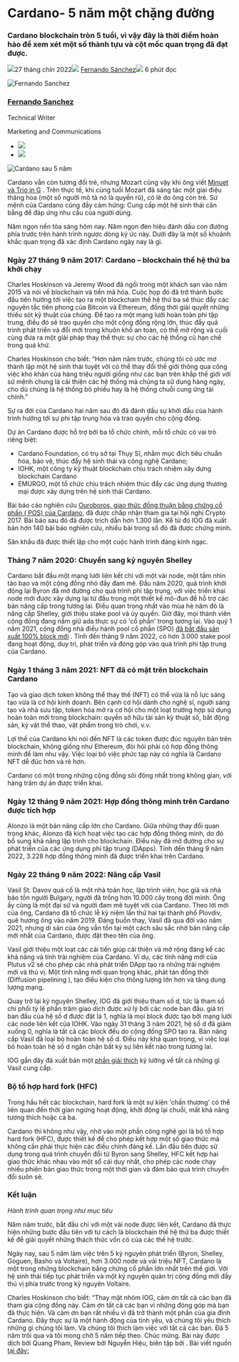 # Cardano- 5 năm một chặng đường

### **Cardano blockchain tròn 5 tuổi, vì vậy đây là thời điểm hoàn hảo để xem xét một số thành tựu và cột mốc quan trọng đã đạt được.**

![](img/2022-09-27-cardano-5-years-on.002.png)27 tháng chín 2022![](img/2022-09-27-cardano-5-years-on.002.png) [Fernando Sánchez](/en/blog/authors/fernando-sanchez/page-1/)![](img/2022-09-27-cardano-5-years-on.003.png) 6 phút đọc

![Fernando Sanchez](img/2022-09-27-cardano-5-years-on.004.png)[](/en/blog/authors/fernando-sanchez/page-1/)

### [**Fernando Sanchez**](/en/blog/authors/fernando-sanchez/page-1/)

Technical Writer

Marketing and Communications

- ![](img/2022-09-27-cardano-5-years-on.005.png)[](mailto:fernando.sanchez@iohk.io "Email")
- ![](img/2022-09-27-cardano-5-years-on.006.png)[](https://www.linkedin.com/in/linkedinsanchezf/ "LinkedIn")

![Cardano sau 5 năm](img/2022-09-27-cardano-5-years-on.007.png)

Cardano vẫn còn tương đối trẻ, nhưng Mozart cũng vậy khi ông viết [Minuet và Trio in G](https://www.youtube.com/watch?v=FejHZUyj_Lw) . Trên thực tế, khi cùng tuổi Mozart đã sáng tác một giai điệu thăng hoa (một số người mô tả nó là quyến rũ), có lẽ do ông còn trẻ. Sứ mệnh của Cardano cũng đầy cảm hứng: Cung cấp một hệ sinh thái cân bằng để đáp ứng nhu cầu của người dùng.

Năm ngọn nến tỏa sáng hôm nay. Năm ngọn đèn hiệu đánh dấu con đường phía trước trên hành trình ngược dòng ký ức này. Dưới đây là một số khoảnh khắc quan trọng đã xác định Cardano ngày nay là gì.

### **Ngày 27 tháng 9 năm 2017: Cardano – blockchain thế hệ thứ ba khởi chạy**

Charles Hoskinson và Jeremy Wood đã ngồi trong một khách sạn vào năm 2015 và nói về blockchain và tiền mã hóa. Cuộc họp đó đã trở thành bước đầu tiên hướng tới việc tạo ra một blockchain thế hệ thứ ba sẽ thúc đẩy các nguyên tắc tiên phong của Bitcoin và Ethereum, đồng thời giải quyết những thiếu sót kỹ thuật của chúng. Để tạo ra một mạng lưới hoàn toàn phi tập trung, điều đó sẽ trao quyền cho một cộng đồng rộng lớn, thúc đẩy quá trình phát triển và đổi mới trong khuôn khổ an toàn, có thể mở rộng và cuối cùng đưa ra một giải pháp thay thế thực sự cho các hệ thống cũ hạn chế trong quá khứ.

Charles Hoskinson cho biết: “Hơn năm năm trước, chúng tôi có ước mơ thành lập một hệ sinh thái tuyệt vời có thể thay đổi thế giới thông qua công việc khó khăn của hàng triệu người giống như các bạn trên khắp thế giới với sứ mệnh chung là cải thiện các hệ thống mà chúng ta sử dụng hàng ngày, cho dù chúng là hệ thống bỏ phiếu hay là hệ thống chuỗi cung ứng tài chính.”

Sự ra đời của Cardano hai năm sau đó đã đánh dấu sự khởi đầu của hành trình hướng tới sự phi tập trung hóa và trao quyền cho cộng đồng.

Dự án Cardano được hỗ trợ bởi ba tổ chức chính, mỗi tổ chức có vai trò riêng biệt:

- Cardano Foundation, có trụ sở tại Thụy Sĩ, nhằm mục đích tiêu chuẩn hóa, bảo vệ, thúc đẩy hệ sinh thái và công nghệ Cardano;
- IOHK, một công ty kỹ thuật blockchain chịu trách nhiệm xây dựng blockchain Cardano
- EMURGO, một tổ chức chịu trách nhiệm thúc đẩy các ứng dụng thương mại được xây dựng trên hệ sinh thái Cardano.

Bài báo cáo nghiên cứu [Ouroboros, giao thức đồng thuận bằng chứng cổ phần ( POS) của Cardano](https://link.springer.com/chapter/10.1007/978-3-319-63688-7_12), đã được chấp nhận tham gia tại hội nghị Crypto 2017. Bài báo sau đó đã được trích dẫn hơn 1.300 lần. Kể từ đó IOG đã xuất bản hơn 140 bài báo nghiên cứu, nhiều bài trong số đó đã được chứng minh.

Sân khấu đã được thiết lập cho một cuộc hành trình đáng kinh ngạc.

### **Tháng 7 năm 2020: Chuyển sang kỷ nguyên Shelley**

Cardano bắt đầu một mạng lưới liên kết chỉ với một vài node, một tầm nhìn táo bạo và một cộng đồng nhỏ đầy đam mê. Đầu năm 2020, quá trình khởi động lại Byron đã mở đường cho quá trình phi tập trung, với việc triển khai node mới được xây dựng lại từ đầu trong một thiết kế mô-đun để hỗ trợ các bản nâng cấp trong tương lai. Điều quan trọng nhất vào mùa hè năm đó là nâng cấp Shelley, giới thiệu stake pool và ủy quyền. Giờ đây, mọi thành viên cộng đồng đang nắm giữ ada thực sự có 'cổ phần' trong tương lai. Vào quý 1 năm 2021, cộng đồng nhà điều hành pool cổ phần (SPO) [đã bắt đầu sản xuất 100% block mới](https://iohk.io/en/blog/posts/2021/03/31/decentralization-to-d-0-day-and-beyond/) . Tính đến tháng 9 năm 2022, có hơn 3.000 stake pool đang hoạt động, duy trì, phát triển và đóng góp vào quá trình phi tập trung của Cardano.

### **Ngày 1 tháng 3 năm 2021: NFT đã có mặt trên blockchain Cardano**

Tạo và giao dịch token không thể thay thế (NFT) có thể vừa là nỗ lực sáng tạo vừa là cơ hội kinh doanh. Bên cạnh cơ hội dành cho nghệ sĩ, người sáng tạo và nhà sưu tập, token hóa mở ra cơ hội cho một loạt trường hợp sử dụng hoàn toàn mới trong blockchain: quyền sở hữu tài sản kỹ thuật số, bất động sản, kỷ vật thể thao, vật phẩm trong trò chơi, v.v.

Lợi thế của Cardano khi nói đến NFT là các token được đúc nguyên bản trên blockchain, không giống như Ethereum, đòi hỏi phải có hợp đồng thông minh để làm như vậy. Việc loại bỏ việc phức tạp này có nghĩa là Cardano NFT dễ đúc hơn và rẻ hơn.

Cardano có một trong những cộng đồng sôi động nhất trong không gian, với hàng trăm dự án được triển khai.

### **Ngày 12 tháng 9 năm 2021: Hợp đồng thông minh trên Cardano được tích hợp**

Alonzo là một bản nâng cấp lớn cho Cardano. Giữa những thay đổi quan trọng khác, Alonzo đã kích hoạt việc tạo các hợp đồng thông minh, do đó bổ sung khả năng lập trình cho blockchain. Điều này đã mở đường cho sự phát triển của các ứng dụng phi tập trung (DApps). Tính đến tháng 9 năm 2022, 3.228 hợp đồng thông minh đã được triển khai trên Cardano.

### **Ngày 22 tháng 9 năm 2022: Nâng cấp Vasil**

Vasil St. Davov quá cố là một nhà toán học, lập trình viên, học giả và nhà bảo tồn người Bulgary, người đã trồng hơn 10.000 cây trong đời mình. Ông ấy cũng là một đại sứ và người đam mê tuyệt vời của Cardano. Theo lời mời của ông, Cardano đã tổ chức lễ kỷ niệm lần thứ hai tại thành phố Plovdiv, quê hương ông vào năm 2019. Đáng buồn thay, Vasil đã qua đời vào năm 2021, nhưng di sản của ông vẫn tồn tại một cách sâu sắc nhờ bản nâng cấp mới nhất của Cardano, được đặt theo tên của ông.

Vasil giới thiệu một loạt các cải tiến giúp cải thiện và mở rộng đáng kể các khả năng và tính trải nghiệm của Cardano. Ví dụ, các tính năng mới của Plutus v2 sẽ cho phép các nhà phát triển DApp tạo ra những trải nghiệm mới và thú vị. Một tính năng mới quan trọng khác, phát tán đồng thời (Diffusion pipelining ), tạo điều kiện cho thông lượng lớn hơn và tăng dung lượng mạng.

Quay trở lại kỷ nguyên Shelley, IOG đã giới thiệu tham số d, tức là tham số chi phối tỷ lệ phần trăm giao dịch được xử lý bởi các node ban đầu. giá trị ban đầu của hệ số d được đặt là 1, nghĩa là mọi block được tạo bởi mạng lưới các node liên kết của IOHK. Vào ngày 31 tháng 3 năm 2021, hệ số d đã giảm xuống 0, nghĩa là tất cả các block đều do cộng đồng SPO tạo ra. Bản nâng cấp Vasil đã loại bỏ hoàn toàn hệ số d. Điều này khá quan trọng, vì việc loại bỏ hoàn toàn hệ số d ngăn chặn bất kỳ sự liên kết nào trong tương lai.

IOG gần đây đã xuất bản một [phần giải thích](https://iohk.io/en/blog/posts/2022/09/16/vasil-what-to-expect/) kỹ lưỡng về tất cả những gì Vasil cung cấp.

### **Bộ tổ hợp hard fork (HFC)**

Trong hầu hết các blockchain, hard fork là một sự kiện 'chấn thương' có thể liên quan đến thời gian ngừng hoạt động, khởi động lại chuỗi, mất khả năng tương thích hoặc cả ba.

Cardano thì không như vậy, nhờ vào một phần công nghệ gọi là bộ tổ hợp hard fork (HFC), được thiết kế để cho phép kết hợp một số giao thức mà không cần phải thực hiện các điều chỉnh đáng kể. Lần đầu tiên được sử dụng trong quá trình chuyển đổi từ Byron sang Shelley, HFC kết hợp hai giao thức khác nhau vào một sổ cái duy nhất, cho phép các node chạy nhiều phiên bản giao thức trong một thời gian và đảm bảo quá trình chuyển đổi suôn sẻ.

### **Kết luận**

*Hành trình quan trọng như mục tiêu*

Năm năm trước, bắt đầu chỉ với một vài node được liên kết, Cardano đã thực hiện những bước đầu tiên với tư cách là blockchain thế hệ thứ ba được thiết kế để giải quyết những thách thức vốn có của các thế hệ trước.

Ngày nay, sau 5 năm làm việc trên 5 kỷ nguyên phát triển (Byron, Shelley, Goguen, Basho và Voltaire), hơn 3.000 node và vài triệu NFT, Cardano là một trong những blockchain bằng chứng cổ phần lớn nhất trên thế giới. Với hệ sinh thái tiếp tục phát triển và một kỷ nguyên quản trị cộng đồng mới đầy thú vị phía trước trong kỷ nguyên Voltaire.

Charles Hoskinson cho biết: “Thay mặt nhóm IOG, cảm ơn tất cả các bạn đã tham gia cộng đồng này. Cảm ơn tất cả các bạn vì những đóng góp mà bạn đã thực hiện. Và cảm ơn bạn rất nhiều vì đã trở thành một phần của gia đình Cardano. Đây thực sự là một hành động của tình yêu, và chúng tôi yêu thích những gì chúng tôi làm. Và chúng tôi thích làm việc với tất cả các bạn. Đã 5 năm trôi qua và tôi mong chờ 5 năm tiếp theo. Chúc mừng. Bài này được dịch bởi Quang Pham, Review bởi Nguyễn Hiệu, biên tập bởi . Bài viết nguồn [tại đây:](https://iohk.io/en/blog/posts/2022/09/27/cardano-5-years-on)
